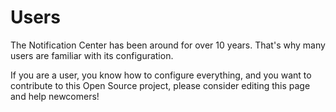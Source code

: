 # Users

The Notification Center has been around for over 10 years. That's why many users are
familiar with its configuration.

If you are a user, you know how to configure everything, and you want to contribute to this
Open Source project, please consider editing this page and help newcomers!